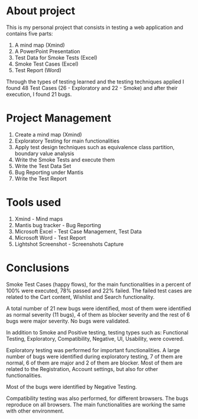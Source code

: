 # About project
This is my personal project that consists in testing a web application and contains five parts: 
1. A mind map (Xmind) 
2. A PowerPoint Presentation
3. Test Data for Smoke Tests (Excel)
4. Smoke Test Cases (Excel)
5. Test Report (Word)

Through the types of testing learned and the testing techniques applied I found 48 Test Cases (26 - Exploratory and 22 - Smoke) and after their execution, I found 21 bugs.

# Project Management

1. Create a mind map (Xmind)
2. Exploratory Testing for main functionalities
3. Apply test design techniques such as equivalence class partition, boundary value analysis
4. Write the Smoke Tests and execute them
5. Write the Test Data Set
6. Bug Reporting under Mantis
7. Write the Test Report

# Tools used

1. Xmind - Mind maps
2. Mantis bug tracker - Bug Reporting
3. Microsoft Excel - Test Case Management, Test Data
4. Microsoft Word - Test Report
5. Lightshot Screenshot - Screenshots Capture

# Conclusions

Smoke Test Cases (happy flows), for the main functionalities in a percent of 100% were executed, 78% passed and 22% failed. The failed test cases are related to the Cart content, Wishlist and Search functionality.

A total number of 21 new bugs were identified, most of them were identified as normal severity (11 bugs), 4 of them as blocker severity and the rest of 6 bugs were major severity. No bugs were validated.

In addition to Smoke and Positive testing, testing types such as: Functional Testing, Exploratory, Compatibility, Negative, UI, Usability, were covered.

Exploratory testing was performed for important functionalities. A large number of bugs were identified during exploratory testing, 7 of them are normal, 6 of them are major and 2 of them are blocker. Most of them are related to the Registration, Account settings, but also for other functionalities.

Most of the bugs were identified by Negative Testing.

Compatibility testing was also performed, for different browsers. The bugs reproduce on all browsers. The main functionalities are working the same with other environment.